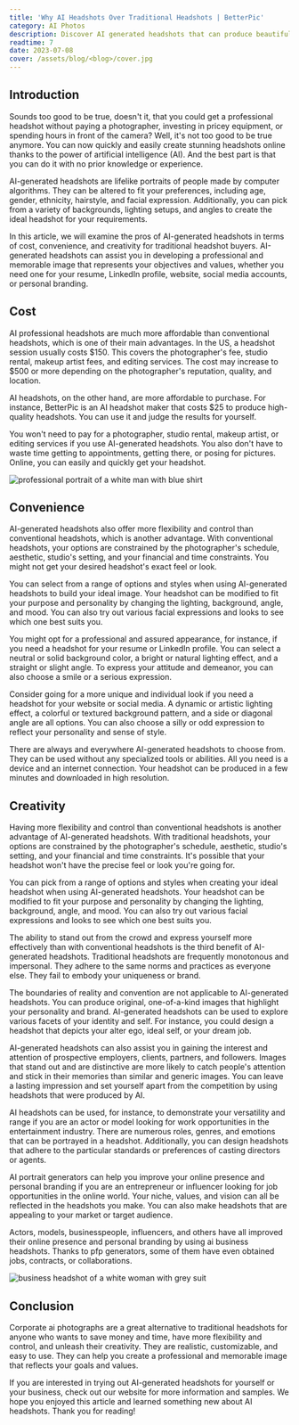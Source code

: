 ```yaml
---
title: 'Why AI Headshots Over Traditional Headshots | BetterPic'
category: AI Photos
description: Discover AI generated headshots that can produce beautiful portraits, accurately reflecting your personality. No expensive equipment or photographer needed.
readtime: 7
date: 2023-07-08
cover: /assets/blog/<blog>/cover.jpg
---
```

## Introduction
Sounds too good to be true, doesn't it, that you could get a professional headshot without paying a photographer, investing in pricey equipment, or spending hours in front of the camera? Well, it's not too good to be true anymore. You can now quickly and easily create stunning headshots online thanks to the power of artificial intelligence (AI). And the best part is that you can do it with no prior knowledge or experience.

AI-generated headshots are lifelike portraits of people made by computer algorithms. They can be altered to fit your preferences, including age, gender, ethnicity, hairstyle, and facial expression. Additionally, you can pick from a variety of backgrounds, lighting setups, and angles to create the ideal headshot for your requirements.

In this article, we will examine the pros of AI-generated headshots in terms of cost, convenience, and creativity for traditional headshot buyers. AI-generated headshots can assist you in developing a professional and memorable image that represents your objectives and values, whether you need one for your resume, LinkedIn profile, website, social media accounts, or personal branding.

## Cost
AI professional headshots are much more affordable than conventional headshots, which is one of their main advantages. In the US, a headshot session usually costs $150. This covers the photographer's fee, studio rental, makeup artist fees, and editing services. The cost may increase to $500 or more depending on the photographer's reputation, quality, and location.

AI headshots, on the other hand, are more affordable to purchase. For instance, BetterPic is an AI headshot maker that costs $25 to produce high-quality headshots. You can use it and judge the results for yourself.

You won't need to pay for a photographer, studio rental, makeup artist, or editing services if you use AI-generated headshots. You also don't have to waste time getting to appointments, getting there, or posing for pictures. Online, you can easily and quickly get your headshot.

![professional portrait of a white man with blue shirt](/assets/blog/media/model-examples-1/betterpic-generated-headshot-80.jpg)

## Convenience 
AI-generated headshots also offer more flexibility and control than conventional headshots, which is another advantage. With conventional headshots, your options are constrained by the photographer's schedule, aesthetic, studio's setting, and your financial and time constraints. You might not get your desired headshot's exact feel or look.

You can select from a range of options and styles when using AI-generated headshots to build your ideal image. Your headshot can be modified to fit your purpose and personality by changing the lighting, background, angle, and mood. You can also try out various facial expressions and looks to see which one best suits you.

You might opt for a professional and assured appearance, for instance, if you need a headshot for your resume or LinkedIn profile. You can select a neutral or solid background color, a bright or natural lighting effect, and a straight or slight angle. To express your attitude and demeanor, you can also choose a smile or a serious expression.

Consider going for a more unique and individual look if you need a headshot for your website or social media. A dynamic or artistic lighting effect, a colorful or textured background pattern, and a side or diagonal angle are all options. You can also choose a silly or odd expression to reflect your personality and sense of style.

There are always and everywhere AI-generated headshots to choose from. They can be used without any specialized tools or abilities. All you need is a device and an internet connection. Your headshot can be produced in a few minutes and downloaded in high resolution.

## Creativity
Having more flexibility and control than conventional headshots is another advantage of AI-generated headshots. With traditional headshots, your options are constrained by the photographer's schedule, aesthetic, studio's setting, and your financial and time constraints. It's possible that your headshot won't have the precise feel or look you're going for.

You can pick from a range of options and styles when creating your ideal headshot when using AI-generated headshots. Your headshot can be modified to fit your purpose and personality by changing the lighting, background, angle, and mood. You can also try out various facial expressions and looks to see which one best suits you.

The ability to stand out from the crowd and express yourself more effectively than with conventional headshots is the third benefit of AI-generated headshots. Traditional headshots are frequently monotonous and impersonal. They adhere to the same norms and practices as everyone else. They fail to embody your uniqueness or brand.

The boundaries of reality and convention are not applicable to AI-generated headshots. You can produce original, one-of-a-kind images that highlight your personality and brand. AI-generated headshots can be used to explore various facets of your identity and self. For instance, you could design a headshot that depicts your alter ego, ideal self, or your dream job.

AI-generated headshots can also assist you in gaining the interest and attention of prospective employers, clients, partners, and followers. Images that stand out and are distinctive are more likely to catch people's attention and stick in their memories than similar and generic images. You can leave a lasting impression and set yourself apart from the competition by using headshots that were produced by AI.

AI headshots can be used, for instance, to demonstrate your versatility and range if you are an actor or model looking for work opportunities in the entertainment industry. There are numerous roles, genres, and emotions that can be portrayed in a headshot. Additionally, you can design headshots that adhere to the particular standards or preferences of casting directors or agents.

AI portrait generators can help you improve your online presence and personal branding if you are an entrepreneur or influencer looking for job opportunities in the online world. Your niche, values, and vision can all be reflected in the headshots you make. You can also make headshots that are appealing to your market or target audience.

Actors, models, businesspeople, influencers, and others have all improved their online presence and personal branding by using ai business headshots. Thanks to pfp generators, some of them have even obtained jobs, contracts, or collaborations.

![business headshot of a white woman with grey suit](/assets/blog/media/model-examples-1/betterpic-generated-headshot-110.jpg)

## Conclusion
Corporate ai photographs  are a great alternative to traditional headshots for anyone who wants to save money and time, have more flexibility and control, and unleash their creativity. They are realistic, customizable, and easy to use. They can help you create a professional and memorable image that reflects your goals and values.

If you are interested in trying out AI-generated headshots for yourself or your business, check out our website for more information and samples. We hope you enjoyed this article and learned something new about AI headshots. Thank you for reading!


